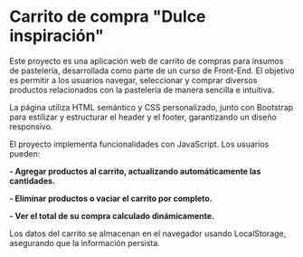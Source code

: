 # Carrito de compra "Dulce inspiración"

Este proyecto es una aplicación web de carrito de compras para insumos de pastelería, desarrollada como parte de un curso de Front-End. El objetivo es permitir a los usuarios navegar, seleccionar y comprar diversos productos relacionados con la pastelería de manera sencilla e intuitiva.

La página utiliza HTML semántico y CSS personalizado, junto con Bootstrap para estilizar y estructurar el header y el footer, garantizando un diseño responsivo.

El proyecto implementa funcionalidades con JavaScript. 
Los usuarios pueden:

**- Agregar productos al carrito, actualizando automáticamente las cantidades.**

**- Eliminar productos o vaciar el carrito por completo.**

**- Ver el total de su compra calculado dinámicamente.**

Los datos del carrito se almacenan en el navegador usando LocalStorage, asegurando que la información persista.